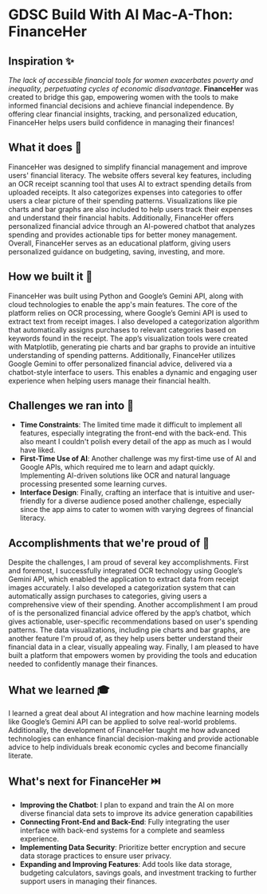 # GDSC Build With AI Mac-A-Thon: FinanceHer

## Inspiration ✨
_The lack of accessible financial tools for women exacerbates poverty and inequality, perpetuating cycles of economic disadvantage_. **FinanceHer** was created to bridge this gap, empowering women with the tools to make informed financial decisions and achieve financial independence. By offering clear financial insights, tracking, and personalized education, FinanceHer helps users build confidence in managing their finances!

## What it does 🚀
FinanceHer was designed to simplify financial management and improve users' financial literacy. The website offers several key features, including an OCR receipt scanning tool that uses AI to extract spending details from uploaded receipts. It also categorizes expenses into categories to offer users a clear picture of their spending patterns. Visualizations like pie charts and bar graphs are also included to help users track their expenses and understand their financial habits. Additionally, FinanceHer offers personalized financial advice through an AI-powered chatbot that analyzes spending and provides actionable tips for better money management. Overall, FinanceHer serves as an educational platform, giving users personalized guidance on budgeting, saving, investing, and more.

## How we built it 🚧
FinanceHer was built using Python and Google’s Gemini API, along with cloud technologies to enable the app's main features. The core of the platform relies on OCR processing, where Google’s Gemini API is used to extract text from receipt images. I also developed a categorization algorithm that automatically assigns purchases to relevant categories based on keywords found in the receipt. The app’s visualization tools were created with Matplotlib, generating pie charts and bar graphs to provide an intuitive understanding of spending patterns. Additionally, FinanceHer utilizes Google Gemini to offer personalized financial advice, delivered via a chatbot-style interface to users. This enables a dynamic and engaging user experience when helping users manage their financial health.

## Challenges we ran into 🌉
- **Time Constraints**: The limited time made it difficult to implement all features, especially integrating the front-end with the back-end. This also meant I couldn't polish every detail of the app as much as I would have liked.
- **First-Time Use of AI**: Another challenge was my first-time use of AI and Google APIs, which required me to learn and adapt quickly. Implementing AI-driven solutions like OCR and natural language processing presented some learning curves.
- **Interface Design**: Finally, crafting an interface that is intuitive and user-friendly for a diverse audience posed another challenge, especially since the app aims to cater to women with varying degrees of financial literacy.

## Accomplishments that we're proud of 🙌
Despite the challenges, I am proud of several key accomplishments. First and foremost, I successfully integrated OCR technology using Google’s Gemini API, which enabled the application to extract data from receipt images accurately. I also developed a categorization system that can automatically assign purchases to categories, giving users a comprehensive view of their spending. Another accomplishment I am proud of is the personalized financial advice offered by the app’s chatbot, which gives actionable, user-specific recommendations based on user's spending patterns. The data visualizations, including pie charts and bar graphs, are another feature I'm proud of, as they help users better understand their financial data in a clear, visually appealing way. Finally, I am pleased to have built a platform that empowers women by providing the tools and education needed to confidently manage their finances.

## What we learned 🎓
I learned a great deal about AI integration and how machine learning models like Google’s Gemini API can be applied to solve real-world problems. Additionally, the development of FinanceHer taught me how advanced technologies can enhance financial decision-making and provide actionable advice to help individuals break economic cycles and become financially literate.

## What's next for FinanceHer ⏭️
- **Improving the Chatbot**: I plan to expand and train the AI on more diverse financial data sets to improve its advice generation capabilities
- **Connecting Front-End and Back-End**: Fully integrating the user interface with back-end systems for a complete and seamless experience.
- **Implementing Data Security**: Prioritize better encryption and secure data storage practices to ensure user privacy.
- **Expanding and Improving Features**: Add tools like data storage, budgeting calculators, savings goals, and investment tracking to further support users in managing their finances.
